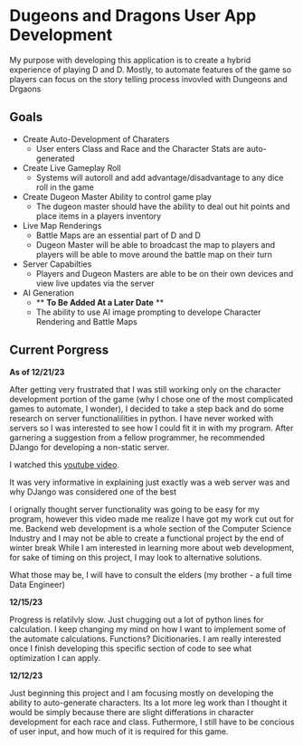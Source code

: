 # Dugeons and Dragons User App Development
My purpose with developing this application is to create a hybrid experience of playing D and D. Mostly, to automate features of the game so players can focus on the story telling process invovled with Dungeons and Drgaons 

## Goals

* Create Auto-Development of Charaters
    * User enters Class and Race and the Character Stats are auto-generated
* Create Live Gameplay Roll
    * Systems will autoroll and add advantage/disadvantage to any dice roll in the game   
* Create Dugeon Master Ability to control game play
    * The dugeon master should have the ability to deal out hit points and place items in a players inventory
* Live Map Renderings
    * Battle Maps are an essential part of D and D
    * Dugeon Master will be able to broadcast the map to players and players will be able to move around the battle map on their turn
* Server Capabilties
    * Players and Dugeon Masters are able to be on their own devices and view live updates via the server
* AI Generation
    * ** **To Be Added At a Later Date** **
    * The ability to use AI image prompting to develope Character Rendering and Battle Maps

## Current Porgress 

**As of 12/21/23**

After getting very frustrated that I was still working only on the character development portion of the game (why I chose one of the most complicated games to automate, I wonder), I decided to take a step back and do some research on server functionalilities in python. I have never worked with servers so I was interested to see how I could fit it in with my program. After garnering a suggestion from a fellow programmer, he recommended DJango for developing a non-static server. 

I watched this  [youtube video](https://youtu.be/rHux0gMZ3Eg?feature=shared).

It was very informative in explaining just exactly was a web server was and why DJango was considered one of the best

I orignally thought server functionality was going to be easy for my program, however this video made me realize I have got my work cut out for me. Backend web development is a whole section of the Computer Science Industry and I may not be able to create a functional project by the end of winter break While I am interested in learning more about web development, for sake of timing on this project, I may look to alternative solutions. 

What those may be, I will have to consult the elders (my brother - a full time Data Engineer)





**12/15/23**

Progress is relatilvly slow. Just chugging out a lot of python lines for calculation. I keep changing my mind on how I want to implement some of the automate calculations. Functions? Dicitionaries. I am really interested once I finish developing this specific section of code to see what optimization I can apply. 



**12/12/23**

Just beginning this project and I am focusing mostly on developing the ability to auto-generate characters. Its a lot more leg work than I thought it would be simply because there are slight differations in character development for each race and class. Futhermore, I still have to be concious of user input, and how much of it is required for this game.




